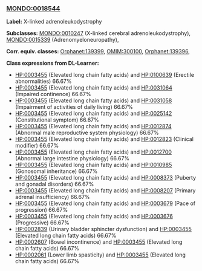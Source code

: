 
### [MONDO:0018544](http://purl.obolibrary.org/obo/MONDO_0018544)
**Label:** X-linked adrenoleukodystrophy

**Subclasses:** [MONDO:0010247](http://purl.obolibrary.org/obo/MONDO_0010247) (X-linked cerebral adrenoleukodystrophy), [MONDO:0015339](http://purl.obolibrary.org/obo/MONDO_0015339) (Adrenomyeloneuropathy), 

**Corr. equiv. classes:** [Orphanet:139399](http://www.orpha.net/ORDO/Orphanet_139399), [OMIM:300100](http://purl.obolibrary.org/obo/OMIM_300100), [Orphanet:139396](http://www.orpha.net/ORDO/Orphanet_139396), 

**Class expressions from DL-Learner:**

- [HP:0003455](http://purl.obolibrary.org/obo/HP_0003455) (Elevated long chain fatty acids) and [HP:0100639](http://purl.obolibrary.org/obo/HP_0100639) (Erectile abnormalities) 66.67%
- [HP:0003455](http://purl.obolibrary.org/obo/HP_0003455) (Elevated long chain fatty acids) and [HP:0031064](http://purl.obolibrary.org/obo/HP_0031064) (Impaired continence) 66.67%
- [HP:0003455](http://purl.obolibrary.org/obo/HP_0003455) (Elevated long chain fatty acids) and [HP:0031058](http://purl.obolibrary.org/obo/HP_0031058) (Impairment of activities of daily living) 66.67%
- [HP:0003455](http://purl.obolibrary.org/obo/HP_0003455) (Elevated long chain fatty acids) and [HP:0025142](http://purl.obolibrary.org/obo/HP_0025142) (Constitutional symptom) 66.67%
- [HP:0003455](http://purl.obolibrary.org/obo/HP_0003455) (Elevated long chain fatty acids) and [HP:0012874](http://purl.obolibrary.org/obo/HP_0012874) (Abnormal male reproductive system physiology) 66.67%
- [HP:0003455](http://purl.obolibrary.org/obo/HP_0003455) (Elevated long chain fatty acids) and [HP:0012823](http://purl.obolibrary.org/obo/HP_0012823) (Clinical modifier) 66.67%
- [HP:0003455](http://purl.obolibrary.org/obo/HP_0003455) (Elevated long chain fatty acids) and [HP:0012700](http://purl.obolibrary.org/obo/HP_0012700) (Abnormal large intestine physiology) 66.67%
- [HP:0003455](http://purl.obolibrary.org/obo/HP_0003455) (Elevated long chain fatty acids) and [HP:0010985](http://purl.obolibrary.org/obo/HP_0010985) (Gonosomal inheritance) 66.67%
- [HP:0003455](http://purl.obolibrary.org/obo/HP_0003455) (Elevated long chain fatty acids) and [HP:0008373](http://purl.obolibrary.org/obo/HP_0008373) (Puberty and gonadal disorders) 66.67%
- [HP:0003455](http://purl.obolibrary.org/obo/HP_0003455) (Elevated long chain fatty acids) and [HP:0008207](http://purl.obolibrary.org/obo/HP_0008207) (Primary adrenal insufficiency) 66.67%
- [HP:0003455](http://purl.obolibrary.org/obo/HP_0003455) (Elevated long chain fatty acids) and [HP:0003679](http://purl.obolibrary.org/obo/HP_0003679) (Pace of progression) 66.67%
- [HP:0003455](http://purl.obolibrary.org/obo/HP_0003455) (Elevated long chain fatty acids) and [HP:0003676](http://purl.obolibrary.org/obo/HP_0003676) (Progressive) 66.67%
- [HP:0002839](http://purl.obolibrary.org/obo/HP_0002839) (Urinary bladder sphincter dysfunction) and [HP:0003455](http://purl.obolibrary.org/obo/HP_0003455) (Elevated long chain fatty acids) 66.67%
- [HP:0002607](http://purl.obolibrary.org/obo/HP_0002607) (Bowel incontinence) and [HP:0003455](http://purl.obolibrary.org/obo/HP_0003455) (Elevated long chain fatty acids) 66.67%
- [HP:0002061](http://purl.obolibrary.org/obo/HP_0002061) (Lower limb spasticity) and [HP:0003455](http://purl.obolibrary.org/obo/HP_0003455) (Elevated long chain fatty acids) 66.67%


